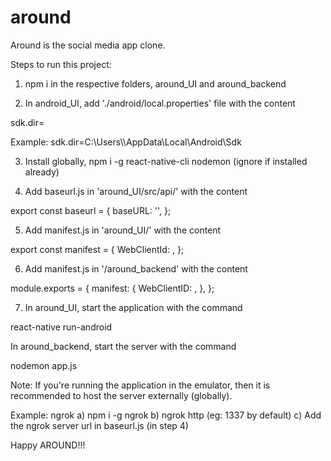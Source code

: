 # around
Around is the social media app clone.

Steps to run this project:

1. npm i in the respective folders, around_UI and around_backend

2. In android_UI, add './android/local.properties' file with the content

sdk.dir=<sdk path>

Example:
sdk.dir=C\:\\Users\\<username>\\AppData\\Local\\Android\\Sdk

3. Install globally, npm i -g react-native-cli nodemon (ignore if installed already)

4. Add baseurl.js in 'around_UI/src/api/' with the content

export const baseurl = {
  baseURL: '<server url>',
};

5. Add manifest.js in 'around_UI/' with the content

export const manifest = {
  WebClientId: <web client id>,
};

6. Add manifest.js in '/around_backend' with the content

module.exports = {
  manifest: {
    WebClientID: <web client id>,
  },
};

7. In around_UI, start the application with the command

react-native run-android

In around_backend, start the server with the command

nodemon app.js

Note: If you're running the application in the emulator, then it is recommended to host the server externally (globally).

Example: ngrok 
a) npm i -g ngrok
b) ngrok http <port number> (eg: 1337 by default)
c) Add the ngrok server url in baseurl.js (in step 4)

Happy AROUND!!!
